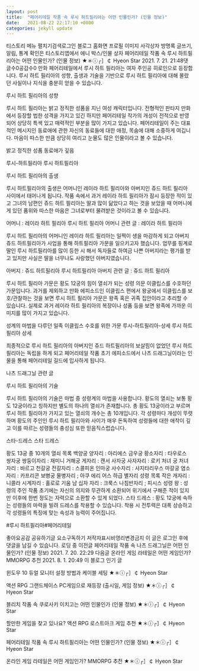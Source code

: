 ```yaml
---
layout: post
title:  "페어리테일 작품 속 루시 하트필리아는 어떤 인물인가? (인물 정보)"
date:   2021-08-22 22:17:10 +0800
categories: jekyll update
---
```

티스토리 메뉴 펼치기검색로그인
블로그 홈화면
프로필 이미지
사각상자
방명록
글쓰기, 알림, 통계 확인은 티스토리앱에서
애니 박스/인물 상자
페어리테일 작품 속 루시 하트필리아는 어떤 인물인가? (인물 정보)
★＊ⓘ┌］￠ Hyeon Star
2021. 7. 21. 21:48댓글수0공감수0
만화 페어리테일에서 루시 하트 필리아는 여자 주인공 히로인으로 등장합니다. 루시 하트 필리아의 성향, 출생과 기술을 기반으로 루시 하트 필리아에 대해 몰랐던 사실이나 지식을 충분히 얻을 수 있습니다.

 

 

루시 하트 필리아의 성향
 

루시 하트 필리아는 밝고 정직한 성품을 지닌 여성 캐릭터입니다. 전형적인 판타지 만화에서 등장할 법한 성격을 가지고 있긴 하지만 페어리테일 작가의 개성이 전적으로 반영되어 상당히 특색 있고 매력적인 부분을 많이 가지고 있습니다. 페어리테일이 주는 대표적인 메시지인 동료애에 관한 자신의 동료들에 대한 애정, 목숨에 대해 소중하게 여깁니다. 마음이 따스한 만큼 상당히 여리고 눈물도 많은 인물이라고 볼 수 있습니다.

밝고 정직한 성품
동료애가 깊음
 

루시-하트필리아
루시 하트필리아
 

루시 하트 필리아의 출생
 

루시 하트필리아의 출생은 어머니인 레이라 하트 필리아와 아버지인 쥬드 하트 필리아 사이에서 태어나게 됩니다. 작품 속에서 과거 레이라 하트 필리아가 잠시 등장한 적이 있고 그녀의 남편인 쥬드 하트 필리아는 딸과 많이 닮았다고 하는 것을 보았을 때 어머니에게 있던 품위와 따스한 마음은 그녀로부터 물려받은 것이라고 볼 수 있습니다.

어머니 : 레이라 하트 필리아
루시 하트 필리아 어머니 관련 글 : 레이라 하트 필리아

 

 

루시 하트 필리아의 어머니인 레이라 하트 필리아는 일찍이 생을 마감하게 되고 아버지 쥬드 하트필리아가 사업을 통해 하트필리아 가문을 일으키고자 했습니다. 업무를 핑계로 딸인 루시 하트필리아를 많이 등한 시 해서 독자들로 하여금 나쁜 아버지라는 평가를 받고 있지만 사실은 딸을 너무나도 사랑했던 아버지였습니다.

아버지 : 쥬드 하트필리아
루시 하트필리아 아버지 관련 글 : 쥬드 하트 필리아

 

루시 하트 필리아 가문은 황도 12궁의 힘이 열쇠가 되는 성령 의문 이클립스를 수호하던 가문입니다. 과거를 제외하고 만화 에피소드인 이클립스 편에서 왕궁에서 이클립스를 보호/관찰하는 것을 보면 루시 하트 필리아 가문은 왕족 혹은 귀족 집안이라고 추리할 수 있습니다. 실제로 과거 레이라 하트 필리아의 복장이나 성품 등을 보면 왕족에 가까운 이미지를 많이 가지고 있습니다.

성계의 마법을 다루던 일족
이클립스 수호를 위한 가문
루시-하트필리아-상세
루시 하트필리아 상세
 

최종적으로 루시 하트 필리아의 아버지인 쥬드 하트필리아의 보살핌이 없었던 루시 하트 필리아는 독립을 하게 되고 페어리테일 작품 초기 에피소드에서 나츠 드래그닐이라는 인물을 통해 페어리테일 길드에 입사하게 됩니다.

나츠 드래그닐 관련 글

 

 

루시 하트 필리아의 기술
 

루시 하트 필리아의 기술은 마법 중 성령계의 마법을 사용합니다. 황도의 열쇠는 보통 황도 12궁이라고 칭하지만 별도의 하나의 열쇠가 존재합니다. 총 황도 13궁이라고 부르며 루시 하트 필리아가 가지고 있는 열쇠의 개수는 총 10개입니다. 각 성령마다 개성이 뚜렷하며 황도의 주인인 루시 하트 필리아와 사이가 매우 돈독하여 성령들에 대한 애착이 깊고 이를 따르는 성령들의 충성심 또한 믿음직스럽습니다.

 

스타-드레스
스타 드레스
 

 

황도 13궁 중 10개의 열쇠 목록
백양궁 양자리 : 아리에스
금우궁 황소자리 : 타우로스
쌍자궁 쌍둥이자리 : 재미니
거해궁 게자리 : 캔서
사자궁 사자자리 : 로키
처녀 궁 처녀자리 : 바르고
천갈궁 전갈자리 : 스콜피온
인마궁 사수자리 : 사지타리우스
마갈궁 염소자리 : 카프리콘
보병궁 물병자리 ; 아쿠 에리 어스
하급 별자리 성령 목록
작은 개자리 : 니콜라
시계자리 : 홀로로 기움
남 십자 자리 : 크룩스
나침반자리 ; 피시스
성령 왕 : 성령의 주인
작품 초기에는 자신의 의지와 무관하게 소환되어 위기에서 구해준 적이 있지만 이후에 한번 정도는 자력으로 소환할 수 있게 되었다.
스타 드레스 : 황도 12궁에 속하는 성령들의 마력을 빌려 드레스를 착용할 수 있습니다. 착용 시 전투력은 대폭 상승하고 각 성령들의 특징에 맞는 속성과 능력이 주어집니다.
 

 

 

#루시 하트필리아#페어리테일

좋아요공감
공유하기글 요소구독하기
저작자표시비영리변경금지
이 글은 로그인 후에 댓글을 남길 수 있습니다.
로딩 중
이전글
페어리테일 작품 속 나츠 드래그닐은 어떤 인물인가? (인물 정보)
2021. 7. 20. 22:29
다음글
온라인 게임 라테일은 어떤 게임인가? MMORPG 추천
2021. 8. 1. 20:49
이 블로그 인기 글

윈도우 10 듀얼 모니터 설정 방법과 케이블 세팅
★＊ⓘ┌］￠ Hyeon Star

액션 RPG 그랜드체이스 PC게임으로 재등장 (출시일, 게임 정보)
★＊ⓘ┌］￠ Hyeon Star

블리치 작품 속 쿠로사키 이치고는 어떤 인물인가 (인물 정보)
★＊ⓘ┌］￠ Hyeon Star

할만한 게임을 찾고 있나요? 액션 RPG 로스트아크 게임 추천
★＊ⓘ┌］￠ Hyeon Star

페어리테일 작품 속 루시 하트필리아는 어떤 인물인가? (인물 정보)
★＊ⓘ┌］￠ Hyeon Star

온라인 게임 라테일은 어떤 게임인가? MMORPG 추천
★＊ⓘ┌］￠ Hyeon Star